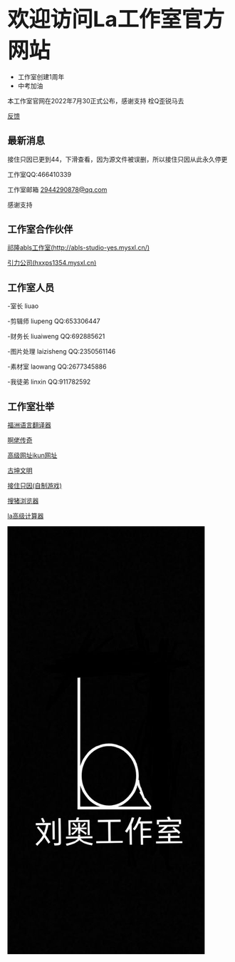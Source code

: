 ## <font size=15>欢迎访问La工作室官方网站</font>

* 工作室创建1周年
* 中考加油

本工作室官网在2022年7月30正式公布，感谢支持 栓Q歪锐马去

[反馈](https://docs.qq.com/form/page/DSEZJY0ViV3lhbGZu)

## 最新消息
接住只因已更到44，下滑查看，因为源文件被误删，所以接住只因从此永久停更

工作室QQ:466410339

工作室邮箱 2944290878@qq.com

感谢支持
## 工作室合作伙伴

[祁隆abls工作室(http://abls-studio-yes.mysxl.cn/)](http://abls-studio-yes.mysxl.cn/)

[引力公司(hxxps1354.mysxl.cn)](https://hxxps1354.mysxl.cn)

## 工作室人员
-室长   liuao

-剪辑师  liupeng QQ:653306447

-财务长  liuaiweng QQ:692885621

-图片处理 laizisheng QQ:2350561146

-素材室  laowang QQ:2677345886

-我徒弟 linxin QQ:911782592

## 工作室壮举


[福洲语言翻译器](FuZhoYuYanFanYiQi/fuzhoyuyanfanyiqi.html)

[啊佬传奇](ALaoChuanQi/alaochuanqi.html)

[高级网址ikun网址](GaoJiWangZhi/gaojiwangzhimimashurujiemian.html)

[古坤文明](https://www.bilibili.com/video/BV1Dt4y1L7zw?spm_id_from=333.999.0.0&vd_source=f7e9f30d92d28fa8cb9b5ccb93c6c27e)

[接住只因(自制游戏)](https://islastudio.github.io/ZiZhiYouXi/JieZhuZhiYin.html)

[搜猪浏览器](https://liuaozhengshuai.lanzoul.com/iCr2z0jytgji)

[la高级计算器](https://liuaozhengshuai.lanzoul.com/ilaMj07t2ked)

![Alt text](lagzs.jpg "la-logo")

